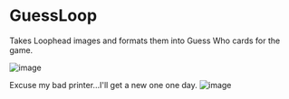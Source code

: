 # GuessLoop
Takes Loophead images and formats them into Guess Who cards for the game.


![image](https://user-images.githubusercontent.com/97369738/227066818-ccd820df-5d73-471a-90b1-4dfe300df7cb.png)

Excuse my bad printer...I'll get a new one one day.
![image](https://user-images.githubusercontent.com/97369738/227066796-f913a4a2-6760-4174-b72c-1991b088e389.png)

